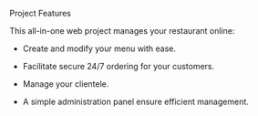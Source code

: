 Project Features 


This all-in-one web project manages your restaurant online:






* Create and modify your menu with ease.


* Facilitate secure 24/7 ordering for your customers.


* Manage your clientele.


* A simple administration panel ensure efficient management.
